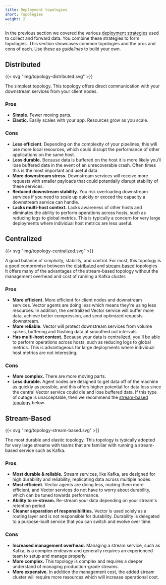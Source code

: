 ```yaml
---
title: Deployment topologies
short: Topologies
weight: 2
---
```


In the previous section we covered the various [deployment strategies][roles] used to collect and forward data. You combine these
strategies to form topologies. This section showcases common topologies and the pros and cons of each. Use these as _guidelines_ to build your own.

## Distributed

{{< svg "img/topology-distributed.svg" >}}

The simplest topology. This topology offers direct communication with your
downstream services from your client nodes.

### Pros

- **Simple.** Fewer moving parts.
- **Elastic.** Easily scales with your app. Resources grow as you scale.

### Cons

- **Less efficient.** Depending on the complexity of your pipelines, this will
  use more local resources, which could disrupt the performance of other
  applications on the same host.
- **Less durable.** Because data is buffered on the host it is more likely
  you'll lose buffered data in the event of an unrecoverable crash. Often times
  this is the most important and useful data.
- **More downstream stress.** Downstream services will receive more requests
  with smaller payloads that could potentially disrupt stability of these
  services.
- **Reduced downstream stability.** You risk overloading downstream services
  if you need to scale up quickly or exceed the capacity a downstream service
  can handle.
- **Lacks multi-host context.** Lacks awareness of other hosts and eliminates
  the ability to perform operations across hosts, such as reducing logs to
  global metrics. This is typically a concern for very large deployments where
  individual host metrics are less useful.

## Centralized

{{< svg "img/topology-centralized.svg" >}}

A good balance of simplicity, stability, and control. For most, this topology
is a good compromise between the [distributed](#distributed) and
[stream-based](#stream-based) topologies. It offers many of the advantages of
the stream-based topology without the management overhead and cost of running a
Kafka cluster.

### Pros

- **More efficient.** More efficient for client nodes and downstream services.
  Vector agents are doing less which means they're using less resources. In
  addition, the centralized Vector service will buffer more data, achieve
  better compression, and send optimized requests downstream.
- **More reliable.** Vector will protect downstream services from volume spikes,
  buffering and flushing data at smoothed out intervals.
- **Has multi-host context.** Because your data is centralized, you'll be able
  to perform operations across hosts, such as reducing logs to global metrics.
  This is advantageous for large deployments where individual host metrics are
  not interesting.

### Cons

- **More complex.** There are more moving parts.
- **Less durable.** Agent nodes are designed to get data off of the machine as
  quickly as possible, and this offers higher potential for data loss since the
  central Vector service could die and lose buffered data. If this type of
  outage is unacceptable, then we recommend the
  [stream-based topology](#stream-based) below.

## Stream-Based

{{< svg "img/topology-stream-based.svg" >}}

The most durable and elastic topology. This topology is typically adopted for
very large streams with teams that are familiar with running a stream-based
service such as Kafka.

### Pros

- **Most durable & reliable.** Stream services, like Kafka, are designed for
  high durability and reliability, replicating data across multiple nodes.
- **Most efficient.** Vector agents are doing less, making them more efficient,
  and Vector services do not have to worry about durability, which can be tuned
  towards performance.
- **Ability to re-stream.** Re-stream your data depending on your stream's
  retention period.
- **Cleaner separation of responsibilities.** Vector is used solely as a routing
  layer and is not responsible for durability. Durability is delegated to a
  purpose-built service that you can switch and evolve over time.

### Cons

- **Increased management overhead.** Managing a stream service, such as Kafka,
  is a complex endeavor and generally requires an experienced team to setup and
  manage properly.
- **More complex.** This topology is complex and requires a deeper understand of
  managing production-grade streams.
- **More expensive.** In addition the management cost, the added stream cluster
  will require more resources which will increase operational cost.

[roles]: /docs/setup/deployment/roles
